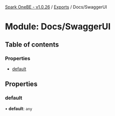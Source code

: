 [Spark OneBE - v1.0.26](../README.md) / [Exports](../modules.md) / Docs/SwaggerUI

# Module: Docs/SwaggerUI

## Table of contents

### Properties

- [default](Docs_SwaggerUI.md#default)

## Properties

### default

• **default**: `any`
